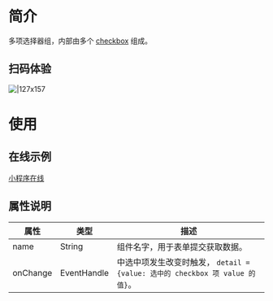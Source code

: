 
# 简介
多项选择器组，内部由多个 [checkbox](/mini/component/checkbox) 组成。

## 扫码体验
![|127x157](https://gw.alipayobjects.com/zos/skylark-tools/public/files/83de699255617343f90aff92ec0cba40.jpeg#align=left&display=inline&height=157&margin=%5Bobject%20Object%5D&originHeight=157&originWidth=127&status=done&style=none&width=127)

# 使用

## 在线示例

[小程序在线](https://opendocs.alipay.com/openbox/mini/opendocs/basic-component?view=preview&defaultPage=pages/checkbox/index&defaultOpenedFiles=pages/checkbox/index&theme=light) 


## 属性说明
| **属性** | **类型** | **描述** |
| --- | --- | --- |
| name | String | 组件名字，用于表单提交获取数据。 |
| onChange | EventHandle | 中选中项发生改变时触发， `detail = {value: 选中的 checkbox 项 value 的值}`。  |

